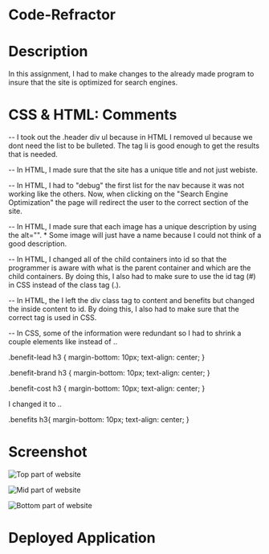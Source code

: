 # Code-Refractor

# Description

In this assignment, I had to make changes to the already made program to insure that the site is optimized for search engines.

# CSS & HTML: Comments
-- I took out the .header div ul because in HTML I removed ul because we dont need the list to be bulleted. The tag li is good enough to get the results that is needed. 

-- In HTML, I made sure that the site has a unique title and not just webiste.

-- In HTML, I had to "debug" the first list for the nav because it was not working like the others. Now, when clicking on the "Search Engine Optimization" the page will redirect the user to the correct section of the site.

-- In HTML, I made sure that each image has a unique description by using the alt="". * Some image will just have a name because I could not think of a good description. 

-- In HTML, I changed all of the child containers into id so that the programmer is aware with what is the parent container and which are the child containers. By doing this, I also had to make sure to use the id tag (#) in CSS instead of the class tag (.). 

-- In HTML, the I left the div class tag to content and benefits but changed the inside content to id. By doing this, I also had to make sure that the correct tag is used in CSS.

-- In CSS, some of the information were redundant so I had to shrink a couple elements like instead of ..

.benefit-lead h3 {
    margin-bottom: 10px;
    text-align: center;
}

.benefit-brand h3 {
    margin-bottom: 10px;
    text-align: center;
}

.benefit-cost h3 {
    margin-bottom: 10px;
    text-align: center;
} 

I changed it to ..

.benefits h3{
    margin-bottom: 10px;
    text-align: center;
} 

# Screenshot

![Top part of website](https://i.postimg.cc/YqfVz3Sr/Top-Website.png)

![Mid part of website](https://i.postimg.cc/BQs7bKBd/Mid-Website.png)

![Bottom part of website](https://i.postimg.cc/x1p66FV2/Bottom-Website.png)

# Deployed Application

